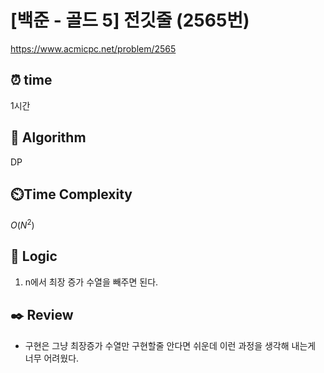 # [백준 - 골드 5] 전깃줄 (2565번)

https://www.acmicpc.net/problem/2565

## ⏰ **time**

1시간

## :pushpin: **Algorithm**

DP

## ⏲️**Time Complexity**

$O(N^2)$

## :round_pushpin: **Logic**

1. n에서 최장 증가 수열을 빼주면 된다.

## :black_nib: **Review**

- 구현은 그냥 최장증가 수열만 구현할줄 안다면 쉬운데 이런 과정을 생각해 내는게 너무 어려웠다.

